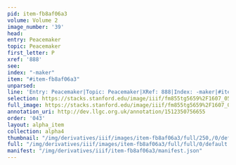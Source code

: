 ```yaml
---
pid: item-fb8af06a3
volume: Volume 2
image_number: '39'
head: 
entry: Peacemaker
topic: Peacemaker
first_letter: P
xref: '888'
see: 
index: "-maker"
item: "#item-fb8af06a3"
unparsed: 
line: 'Entry: Peacemaker|Topic: Peacemaker|XRef: 888|Index: -maker|#item-fb8af06a3'
selection: https://stacks.stanford.edu/image/iiif/fm855tg5659%2F1607_0506/309,3093,3047,353/full/0/default.jpg
full_image: https://stacks.stanford.edu/image/iiif/fm855tg5659%2F1607_0506/full/full/0/default.jpg
annotation_uri: http://dev.llgc.org.uk/annotation/1512350756655
order: '043'
layout: alpha_item
collection: alpha4
thumbnail: "/img/derivatives/iiif/images/item-fb8af06a3/full/250,/0/default.jpg"
full: "/img/derivatives/iiif/images/item-fb8af06a3/full/full/0/default.jpg"
manifest: "/img/derivatives/iiif/item-fb8af06a3/manifest.json"
---
```

